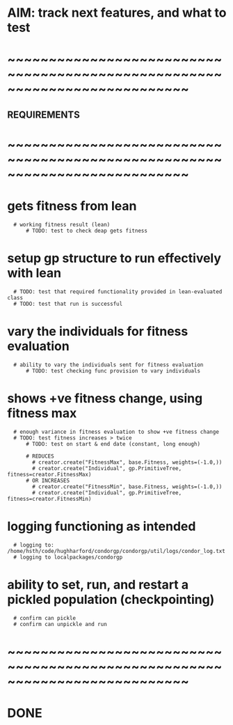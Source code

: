 # AIM: track next features, and what to test

# ~~~~~~~~~~~~~~~~~~~~~~~~~~~~~~~~~~~~~~~~~~~~~~~~~~~~~~~~~~~~~~~~~~~~~~~~~~
## REQUIREMENTS
# ~~~~~~~~~~~~~~~~~~~~~~~~~~~~~~~~~~~~~~~~~~~~~~~~~~~~~~~~~~~~~~~~~~~~~~~~~~

  # gets fitness from lean
      # working fitness result (lean)
          # TODO: test to check deap gets fitness

  # setup gp structure to run effectively with lean
      # TODO: test that required functionality provided in lean-evaluated class
      # TODO: test that run is successful

  # vary the individuals for fitness evaluation
      # ability to vary the individuals sent for fitness evaluation
          # TODO: test checking func provision to vary individuals



  # shows +ve fitness change, using fitness max
      # enough variance in fitness evaluation to show +ve fitness change
      # TODO: test fitness increases > twice
          # TODO: test on start & end date (constant, long enough)

          # REDUCES
            # creator.create("FitnessMax", base.Fitness, weights=(-1.0,))
            # creator.create("Individual", gp.PrimitiveTree, fitness=creator.FitnessMax)
          # OR INCREASES
            # creator.create("FitnessMin", base.Fitness, weights=(-1.0,))
            # creator.create("Individual", gp.PrimitiveTree, fitness=creator.FitnessMin)



  # logging functioning as intended
      # logging to: /home/hsth/code/hughharford/condorgp/condorgp/util/logs/condor_log.txt
      # logging to localpackages/condorgp


  # ability to set, run, and restart a pickled population (checkpointing)
      # confirm can pickle
      # confirm can unpickle and run

# ~~~~~~~~~~~~~~~~~~~~~~~~~~~~~~~~~~~~~~~~~~~~~~~~~~~~~~~~~~~~~~~~~~~~~~~~~~
# DONE
